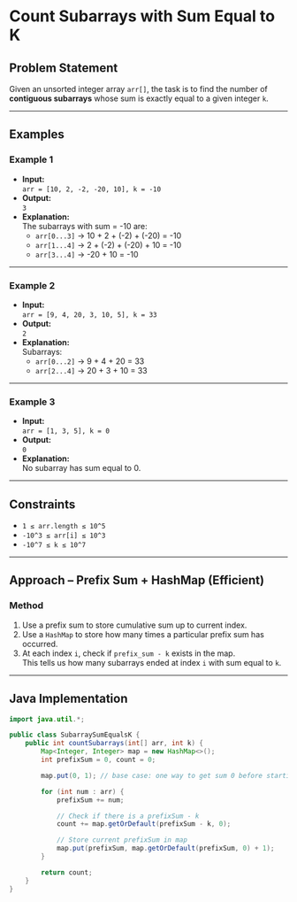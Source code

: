 # Count Subarrays with Sum Equal to K

## Problem Statement

Given an unsorted integer array `arr[]`, the task is to find the number of **contiguous subarrays** whose sum is exactly equal to a given integer `k`.

---

## Examples

### Example 1
- **Input:**  
  `arr = [10, 2, -2, -20, 10], k = -10`
- **Output:**  
  `3`
- **Explanation:**  
  The subarrays with sum = -10 are:  
  - `arr[0...3]` → 10 + 2 + (-2) + (-20) = -10  
  - `arr[1...4]` → 2 + (-2) + (-20) + 10 = -10  
  - `arr[3...4]` → -20 + 10 = -10

---

### Example 2
- **Input:**  
  `arr = [9, 4, 20, 3, 10, 5], k = 33`
- **Output:**  
  `2`
- **Explanation:**  
  Subarrays:
  - `arr[0...2]` → 9 + 4 + 20 = 33  
  - `arr[2...4]` → 20 + 3 + 10 = 33

---

### Example 3
- **Input:**  
  `arr = [1, 3, 5], k = 0`
- **Output:**  
  `0`
- **Explanation:**  
  No subarray has sum equal to 0.

---

## Constraints

- `1 ≤ arr.length ≤ 10^5`
- `-10^3 ≤ arr[i] ≤ 10^3`
- `-10^7 ≤ k ≤ 10^7`

---

## Approach – Prefix Sum + HashMap (Efficient)

### Method

1. Use a prefix sum to store cumulative sum up to current index.
2. Use a `HashMap` to store how many times a particular prefix sum has occurred.
3. At each index `i`, check if `prefix_sum - k` exists in the map.  
   This tells us how many subarrays ended at index `i` with sum equal to `k`.

---

## Java Implementation

```java
import java.util.*;

public class SubarraySumEqualsK {
    public int countSubarrays(int[] arr, int k) {
        Map<Integer, Integer> map = new HashMap<>();
        int prefixSum = 0, count = 0;

        map.put(0, 1); // base case: one way to get sum 0 before starting

        for (int num : arr) {
            prefixSum += num;

            // Check if there is a prefixSum - k
            count += map.getOrDefault(prefixSum - k, 0);

            // Store current prefixSum in map
            map.put(prefixSum, map.getOrDefault(prefixSum, 0) + 1);
        }

        return count;
    }
}
